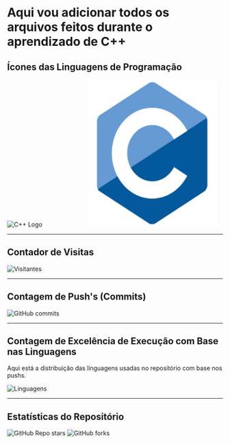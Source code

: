 # Aqui vou adicionar todos os arquivos feitos durante o aprendizado de C++

## Ícones das Linguagens de Programação

<div>
  <img src="https://raw.githubusercontent.com/isocpp/logos/master/cpp_logo.png" alt="C++ Logo" width="306" height="344" style="margin-right: 50px;" />
  <img src="https://raw.githubusercontent.com/devicons/devicon/ca28c779441053191ff11710fe24a9e6c23690d6/icons/c/c-original.svg" width="306" height="344" style="margin-left: 50px;" />
</div>

---

## Contador de Visitas

![Visitantes](https://visitor-badge.laobi.icu/badge?page_id=Giovani-Simple-Dev.C-Knowloedge)

---

## Contagem de Push's (Commits)

![GitHub commits](https://badgen.net/github/commits/Giovani-Simple-Dev//C-Knowloedge)

---

## Contagem de Excelência de Execução com Base nas Linguagens

Aqui está a distribuição das linguagens usadas no repositório com base nos pushs.

![Linguagens](https://img.shields.io/github/languages/top/Giovani-Simple-Dev/C-Knowloedge)

---

## Estatísticas do Repositório

![GitHub Repo stars](https://img.shields.io/github/stars/Giovani-Simple-Dev/C-Knowloedge?style=social)
![GitHub forks](https://img.shields.io/github/forks/Giovani-Simple-Dev/C-Knowloedge?style=social)
